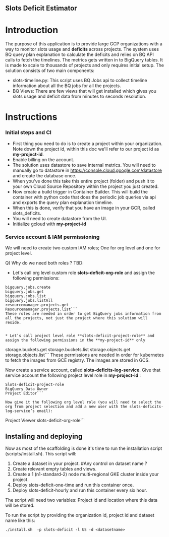 ## Slots Deficit Estimator
# Introduction
The purpose of this application is to provide large GCP organizations with a way to monitor slots usage and **deficits** across projects. The system uses BQ query plan explanation to calculate the deficits and relies on BQ API calls to fetch the timelines. The metrics gets written in to BigQuery tables. It is made to scale to thousands of projects and only requires initial setup.
The solution consists of two main components:

- slots-timeline.py: This script uses BQ Jobs api to collect timeline information about all the BQ jobs for all the projects.
- BQ Views: There are few views that will get installed which gives you slots usage and deficit data from minutes to seconds resolution.

# Instructions
### Initial steps and CI
* First thing you need to do is to create a project within your organization. Note down the project id, within this doc we'll refer to our project id as **my-project-id**.
* Enable billing on the account.
* The solution uses datastore to save internal metrics. You will need to manually go to datastore in https://console.cloud.google.com/datastore and create the database once.
* When you've done this take this entire project (folder) and push it to your own Cloud Source Repository within the project you just created.
* Now create a build trigger in Container Builder. This will build the container with python code that does the periodic job queries via api and exports the query plan explanation timeline.
* When this is done, verify that you have an image in your GCR, called slots_deficits.
* You will need to create datastore from the UI.
* Initialize gcloud with **my-project-id**

### Service account & IAM permissioning
We will need to create two custom IAM roles; One for org level and one for project level.

Q) Why do we need both roles ?
TBD:

* Let's call org level custom role **slots-deficit-org-role** and assign the following permissions:
```
bigquery.jobs.create
bigquery.jobs.get
bigquery.jobs.list
bigquery.jobs.listAll
resourcemanager.projects.get
Resourcemanager.projects.list```
These roles are needed in order to get BigQuery jobs information from all the projects, not just the project where this solution will reside.


* Let’s call project level role **slots-deficit-project-role** and assign the following permissions in the **my-project-id** only
```
storage.buckets.get
storage.buckets.list
storage.objects.get
storage.objects.list```
These permissions are needed in order for kubernetes to fetch the images from GCE registry. The images are stored in GCS.

Now create a service account, called **slots-deficits-log-service**.
Give that service account the following project level role in **my-project-id** :
```
Slots-deficit-project-role
BigQuery Data Owner
Project Editor```

Now give it the following org level role (you will need to select the org from project selection and add a new user with the slots-deficits-log-service’s email):

```
Project Viewer
slots-deficit-org-role```

## Installing and deploying
Now as most of the scaffolding is done it's time to run the installation script (scripts/install.sh). This script will:

1. Create a dataset in your project.
#Any control on dataset name ?
2. Create relevant empty tables and views.
3. Create a 1 (n1-standard-2) node multi-regional GKE cluster inside your project.
4. Deploy slots-deficit-one-time and run this container once.
5. Deploy slots-deficit-hourly and run this container every six hour.

The script will need two variables: Project id and location where this data will be stored.

To run the script by providing the organization id, project id and dataset name like this:
```
./install.sh  -p slots-deficit -l US -d <datasetname> 
```


